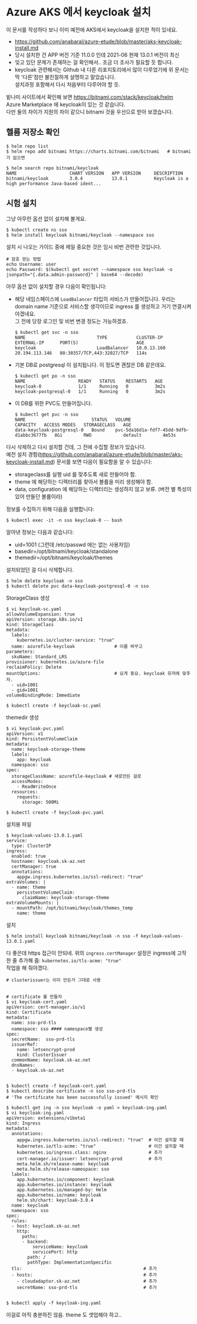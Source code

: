 # Azure AKS 에서 keycloak 설치

이 문서를 작성하다 보니 이미 예전에 AKS에서 keycloak을 설치한 적이 있네요.
- https://github.com/anabaral/azure-etude/blob/master/aks-keycloak-install.md
- 당시 설치한 건 APP 버전 기준 11.0.0 인데 2021-06 현재 13.0.1 버전이 최신
- 잊고 있던 문제가 존재하는 걸 확인해서.. 조금 더 조사가 필요할 듯 합니다.
- keycloak 관련해서는 Github 내 다른 리포지토리에서 많이 다루었기에 위 문서는 딱 '다른'점만 불친절하게 설명하고 말았습니다.  
  설치과정 포함해서 다시 처음부터 다루어야 할 듯.


빝나미 사이트에서 확인해 보면 https://bitnami.com/stack/keycloak/helm  
Azure Marketplace 에 keycloak이 있는 것 같습니다.  
다만 둘의 차이가 지원의 차이 같으니 bitnami 것을 우선으로 받아 보겠습니다.


## 헬름 저장소 확인

```
$ helm repo list
$ helm repo add bitnami https://charts.bitnami.com/bitnami   # bitnami가 없으면

$ helm search repo bitnami/keycloak
NAME                    CHART VERSION   APP VERSION     DESCRIPTION
bitnami/keycloak        3.0.4           13.0.1          Keycloak is a high performance Java-based ident...
```

## 시험 설치

그냥 아무런 옵션 없이 설치해 볼게요.
```
$ kubectl create ns sso
$ helm install keycloak bitnami/keycloak --namespace sso 
```

설치 시 나오는 가이드 중에 제일 중요한 것은 임시 비번 관련한 것입니다.
```
# 암호 얻는 방법
echo Username: user
echo Password: $(kubectl get secret --namespace sso keycloak -o jsonpath="{.data.admin-password}" | base64 --decode)
```

아무 옵션 없이 설치할 경우 다음이 확인됩니다:
- 해당 네임스페이스에 `LoadBalancer` 타입의 서비스가 만들어집니다.
  우리는 domain name 기준으로 서비스할 생각이므로 ingress 를 생성하고 거기 연결시켜야겠네요.  
  그 전에 당장 로그인 및 비번 변경 정도는 가능하겠죠.
  ```
  $ kubectl get svc -n sso
  NAME                           TYPE           CLUSTER-IP     EXTERNAL-IP      PORT(S)                      AGE
  keycloak                       LoadBalancer   10.0.13.160    20.194.113.146   80:30357/TCP,443:32027/TCP   114s
  ```
- 기본 DB로 postgresql 이 설치됩니다. 이 정도면 괜찮은 DB 같은데요.
  ```
  $ kubectl get po -n sso
  NAME                    READY   STATUS    RESTARTS   AGE
  keycloak-0              1/1     Running   0          3m2s
  keycloak-postgresql-0   1/1     Running   0          3m2s
  ```
- 이 DB를 위한 PVC도 만들어집니다.
  ```
  $ kubectl get pvc -n sso
  NAME                         STATUS   VOLUME                                     CAPACITY   ACCESS MODES   STORAGECLASS   AGE
  data-keycloak-postgresql-0   Bound    pvc-5da16d1a-fdf7-45dd-9dfb-d1abbc3677fb   8Gi        RWO            default        4m53s
  ```


다시 삭제하고 다시 설치할 건데, 그 전에 수집할 정보가 있습니다.  
예전 설치 경험(https://github.com/anabaral/azure-etude/blob/master/aks-keycloak-install.md) 문서를 보면 다음이 필요함을 알 수 있습니다:
- storageclass를 실행 uid 를 맞추도록 새로 만들어야 함.
- theme 에 해당하는 디렉터리를 찾아서 볼륨을 미리 생성해야 함.
- data, configuration 에 해당하는 디렉터리는 생성하지 않고 보류. (버전 별 특성이 있어 만들던 볼륨이라)

정보를 수집하기 위해 다음을 실행합니다:
```
$ kubectl exec -it -n sso keycloak-0 -- bash
```
알아낸 정보는 다음과 같습니다:
- uid=1001 (그런데 /etc/passwd 에는 없는 사용자임)
- basedir=/opt/bitnami/keycloak/standalone
- themedir=/opt/bitnami/keycloak/themes


설치되었던 걸 다시 삭제합니다.
```
$ helm delete keycloak -n sso
$ kubectl delete pvc data-keycloak-postgresql-0 -n sso
```

StorageClass 생성
```
$ vi keycloak-sc.yaml
allowVolumeExpansion: true
apiVersion: storage.k8s.io/v1
kind: StorageClass
metadata:
  labels:
    kubernetes.io/cluster-service: "true"
  name: azurefile-keycloak               # 이름 바꾸고
parameters:
  skuName: Standard_LRS
provisioner: kubernetes.io/azure-file
reclaimPolicy: Delete
mountOptions:                            # 요게 중요. keycloak 유저에 맞추자.
  - uid=1001
  - gid=1001
volumeBindingMode: Immediate

$ kubectl create -f keycloak-sc.yaml
```

themedir 생성
```
$ vi keycloak-pvc.yaml
apiVersion: v1
kind: PersistentVolumeClaim
metadata:
  name: keycloak-storage-theme
  labels:
    app: keycloak
  namespace: sso
spec:
  storageClassName: azurefile-keycloak # 새로만든 걸로
  accessModes:
    - ReadWriteOnce
  resources:
    requests:
      storage: 500Mi

$ kubectl create -f keycloak-pvc.yaml
```

설치용 파일 
```
$ keycloak-values-13.0.1.yaml
service:
  type: ClusterIP
ingress:
  enabled: true
  hostname: keycloak.sk-az.net
  certManager: true
  annotations:
    appgw.ingress.kubernetes.io/ssl-redirect: "true"
extraVolumes: |
  - name: theme
    persistentVolumeClaim:
      claimName: keycloak-storage-theme
extraVolumeMounts: |
  - mountPath: /opt/bitnami/keycloak/themes_temp
    name: theme
```

설치
```
$ helm install keycloak bitnami/keycloak -n sso -f keycloak-values-13.0.1.yaml
```

다 좋은데 https 접근이 안되네. 위의 `ingress.certManager` 설정은 ingress에 고작 한 줄 추가해 줌: `kubernetes.io/tls-acme: "true"`  
작업을 해 줘야겠다.
```
# clusterissuer는 이미 만든거 그대로 사용


# certificate 를 만들자
$ vi keycloak-cert.yaml
apiVersion: cert-manager.io/v1
kind: Certificate
metadata:
  name: sso-prd-tls
  namespace: sso #### namespace별 생성
spec:
  secretName:  sso-prd-tls
  issuerRef:
    name: letsencrypt-prod
    kind: ClusterIssuer
  commonName: keycloak.sk-az.net
  dnsNames:
  - keycloak.sk-az.net


$ kubectl create -f keycloak-cert.yaml
$ kubectl describe certificate -n sso sso-prd-tls
# 'The certificate has been successfully issued' 메시지 확인

$ kubectl get ing -n sso keycloak -o yaml > keycloak-ing.yaml
$ vi keycloak-ing.yaml
apiVersion: extensions/v1beta1
kind: Ingress
metadata:
  annotations:
    appgw.ingress.kubernetes.io/ssl-redirect: "true"  # 이건 설치할 때 
    kubernetes.io/tls-acme: "true"                    # 이건 설치할 때 
    kubernetes.io/ingress.class: nginx                # 추가
    cert-manager.io/issuer: letsencrypt-prod          # 추가
    meta.helm.sh/release-name: keycloak
    meta.helm.sh/release-namespace: sso
  labels:
    app.kubernetes.io/component: keycloak
    app.kubernetes.io/instance: keycloak
    app.kubernetes.io/managed-by: Helm
    app.kubernetes.io/name: keycloak
    helm.sh/chart: keycloak-3.0.4
  name: keycloak
  namespace: sso
spec:
  rules:
  - host: keycloak.sk-az.net
    http:
      paths:
      - backend:
          serviceName: keycloak
          servicePort: http
        path: /
        pathType: ImplementationSpecific
  tls:                                              # 추가
  - hosts:                                          # 추가
    - cloudadaptor.sk-az.net                        # 추가
    secretName: sso-prd-tls                         # 추가


$ kubectl apply -f keycloak-ing.yaml
```

이걸로 아직 충분하진 않음. theme 도 셋업해야 하고..






